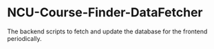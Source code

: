 # NCU-Course-Finder-DataFetcher
The backend scripts to fetch and update the database for the frontend periodically.
